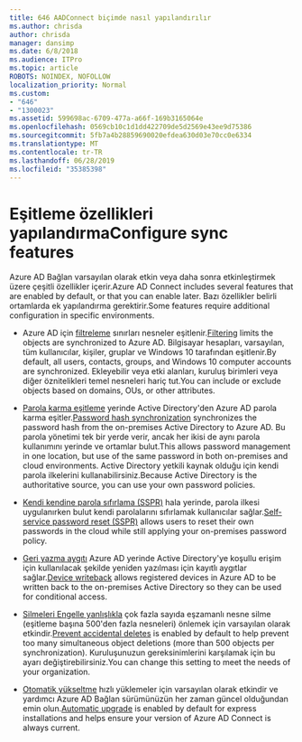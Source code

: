 ```yaml
---
title: 646 AADConnect biçimde nasıl yapılandırılır
ms.author: chrisda
author: chrisda
manager: dansimp
ms.date: 6/8/2018
ms.audience: ITPro
ms.topic: article
ROBOTS: NOINDEX, NOFOLLOW
localization_priority: Normal
ms.custom:
- "646"
- "1300023"
ms.assetid: 599698ac-6709-477a-a66f-169b3165064e
ms.openlocfilehash: 0569cb10c1d1dd422709de5d2569e43ee9d75386
ms.sourcegitcommit: 5fb7a4b28859690020efdea630d03e70cc0e6334
ms.translationtype: MT
ms.contentlocale: tr-TR
ms.lasthandoff: 06/28/2019
ms.locfileid: "35385398"
---
```

# <a name="configure-sync-features"></a><span data-ttu-id="07ed2-102">Eşitleme özellikleri yapılandırma</span><span class="sxs-lookup"><span data-stu-id="07ed2-102">Configure sync features</span></span>

<span data-ttu-id="07ed2-103">Azure AD Bağlan varsayılan olarak etkin veya daha sonra etkinleştirmek üzere çeşitli özellikler içerir.</span><span class="sxs-lookup"><span data-stu-id="07ed2-103">Azure AD Connect includes several features that are enabled by default, or that you can enable later.</span></span> <span data-ttu-id="07ed2-104">Bazı özellikler belirli ortamlarda ek yapılandırma gerektirir.</span><span class="sxs-lookup"><span data-stu-id="07ed2-104">Some features require additional configuration in specific environments.</span></span>

- <span data-ttu-id="07ed2-105">Azure AD için [filtreleme](https://docs.microsoft.com/azure/active-directory/connect/active-directory-aadconnectsync-configure-filtering) sınırları nesneler eşitlenir.</span><span class="sxs-lookup"><span data-stu-id="07ed2-105">[Filtering](https://docs.microsoft.com/azure/active-directory/connect/active-directory-aadconnectsync-configure-filtering) limits the objects are synchronized to Azure AD.</span></span> <span data-ttu-id="07ed2-106">Bilgisayar hesapları, varsayılan, tüm kullanıcılar, kişiler, gruplar ve Windows 10 tarafından eşitlenir.</span><span class="sxs-lookup"><span data-stu-id="07ed2-106">By default, all users, contacts, groups, and Windows 10 computer accounts are synchronized.</span></span> <span data-ttu-id="07ed2-107">Ekleyebilir veya etki alanları, kuruluş birimleri veya diğer öznitelikleri temel nesneleri hariç tut.</span><span class="sxs-lookup"><span data-stu-id="07ed2-107">You can include or exclude objects based on domains, OUs, or other attributes.</span></span>

- <span data-ttu-id="07ed2-108">[Parola karma eşitleme](https://docs.microsoft.com/azure/active-directory/connect/active-directory-aadconnectsync-implement-password-hash-synchronization) yerinde Active Directory'den Azure AD parola karma eşitler.</span><span class="sxs-lookup"><span data-stu-id="07ed2-108">[Password hash synchronization](https://docs.microsoft.com/azure/active-directory/connect/active-directory-aadconnectsync-implement-password-hash-synchronization) synchronizes the password hash from the on-premises Active Directory to Azure AD.</span></span> <span data-ttu-id="07ed2-109">Bu parola yönetimi tek bir yerde verir, ancak her ikisi de aynı parola kullanımını yerinde ve ortamlar bulut.</span><span class="sxs-lookup"><span data-stu-id="07ed2-109">This allows password management in one location, but use of the same password in both on-premises and cloud environments.</span></span> <span data-ttu-id="07ed2-110">Active Directory yetkili kaynak olduğu için kendi parola ilkelerini kullanabilirsiniz.</span><span class="sxs-lookup"><span data-stu-id="07ed2-110">Because Active Directory is the authoritative source, you can use your own password policies.</span></span>

- <span data-ttu-id="07ed2-111">[Kendi kendine parola sıfırlama (SSPR)](https://docs.microsoft.com/azure/active-directory/authentication/quickstart-sspr) hala yerinde, parola ilkesi uygulanırken bulut kendi parolalarını sıfırlamak kullanıcılar sağlar.</span><span class="sxs-lookup"><span data-stu-id="07ed2-111">[Self-service password reset (SSPR)](https://docs.microsoft.com/azure/active-directory/authentication/quickstart-sspr) allows users to reset their own passwords in the cloud while still applying your on-premises password policy.</span></span>

- <span data-ttu-id="07ed2-112">[Geri yazma aygıtı](https://docs.microsoft.com/azure/active-directory/connect/active-directory-aadconnect-feature-device-writeback) Azure AD yerinde Active Directory'ye koşullu erişim için kullanılacak şekilde yeniden yazılması için kayıtlı aygıtlar sağlar.</span><span class="sxs-lookup"><span data-stu-id="07ed2-112">[Device writeback](https://docs.microsoft.com/azure/active-directory/connect/active-directory-aadconnect-feature-device-writeback) allows registered devices in Azure AD to be written back to the on-premises Active Directory so they can be used for conditional access.</span></span>

- <span data-ttu-id="07ed2-113">[Silmeleri Engelle yanlışlıkla](https://docs.microsoft.com/azure/active-directory/connect/active-directory-aadconnectsync-feature-prevent-accidental-deletes) çok fazla sayıda eşzamanlı nesne silme (eşitleme başına 500'den fazla nesneleri) önlemek için varsayılan olarak etkindir.</span><span class="sxs-lookup"><span data-stu-id="07ed2-113">[Prevent accidental deletes](https://docs.microsoft.com/azure/active-directory/connect/active-directory-aadconnectsync-feature-prevent-accidental-deletes) is enabled by default to help prevent too many simultaneous object deletions (more than 500 objects per synchronization).</span></span> <span data-ttu-id="07ed2-114">Kuruluşunuzun gereksinimlerini karşılamak için bu ayarı değiştirebilirsiniz.</span><span class="sxs-lookup"><span data-stu-id="07ed2-114">You can change this setting to meet the needs of your organization.</span></span>

- <span data-ttu-id="07ed2-115">[Otomatik yükseltme](https://docs.microsoft.com/azure/active-directory/connect/active-directory-aadconnect-feature-automatic-upgrade) hızlı yüklemeler için varsayılan olarak etkindir ve yardımcı Azure AD Bağlan sürümünüzün her zaman güncel olduğundan emin olun.</span><span class="sxs-lookup"><span data-stu-id="07ed2-115">[Automatic upgrade](https://docs.microsoft.com/azure/active-directory/connect/active-directory-aadconnect-feature-automatic-upgrade) is enabled by default for express installations and helps ensure your version of Azure AD Connect is always current.</span></span>

